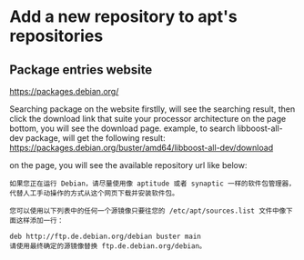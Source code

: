 # Add a new repository to apt's repositories

## Package entries website

https://packages.debian.org/

Searching package on the website firstlly, will see the searching result, then click the download link that suite your processor architecture on the page bottom, you will see the download page.
example, to search libboost-all-dev package, will get the following result:
   https://packages.debian.org/buster/amd64/libboost-all-dev/download


on the page, you will see the available repository url like below:

```
如果您正在运行 Debian，请尽量使用像 aptitude 或者 synaptic 一样的软件包管理器，代替人工手动操作的方式从这个网页下载并安装软件包。

您可以使用以下列表中的任何一个源镜像只要往您的 /etc/apt/sources.list 文件中像下面这样添加一行：

deb http://ftp.de.debian.org/debian buster main 
请使用最终确定的源镜像替换 ftp.de.debian.org/debian。
```
